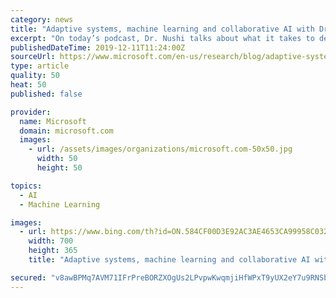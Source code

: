 ```yaml
---
category: news
title: "Adaptive systems, machine learning and collaborative AI with Dr. Besmira Nushi"
excerpt: "On today’s podcast, Dr. Nushi talks about what it takes to develop collaborative AI systems and unpacks the unique challenges machine learning engineers face in their version of the software development cycle. She also reveals why understanding the “terrain of failure” can help researchers develop AI systems that perform as well in the ..."
publishedDateTime: 2019-12-11T11:24:00Z
sourceUrl: https://www.microsoft.com/en-us/research/blog/adaptive-systems-machine-learning-and-collaborative-ai-with-dr-besmira-nushi/
type: article
quality: 50
heat: 50
published: false

provider:
  name: Microsoft
  domain: microsoft.com
  images:
    - url: /assets/images/organizations/microsoft.com-50x50.jpg
      width: 50
      height: 50

topics:
  - AI
  - Machine Learning

images:
  - url: https://www.bing.com/th?id=ON.584CF00D3E92AC3AE4653CA99958C032
    width: 700
    height: 365
    title: "Adaptive systems, machine learning and collaborative AI with Dr. Besmira Nushi"

secured: "v8awBPMq7AVM71IFrPreBORZXOgUs2LPvpwKwqmjiHfWPxT9yUX2eY7u9RNSbLtiWjyOOi7WR/za/i/rdkvRThuTf/6xXiz/sFftwPvVbxqvmA7Mj7RImZNRh314KiQWb+6pc4keTwP0G8GosFBBaAutufz04eS6dWs0D37cHTk92qWtDKPKSeDs5snHE8SQwWEBMLgAnL8Ltyk3TG5DixKWdUnksG7H9c+9br8bYxiFnQ7l0CWL7Dadq/FNdPtJW8tFB43jv/hCbB8cCZz32w==;q7Lof3e8uxUAnjvFeu+l6A=="
---
```


